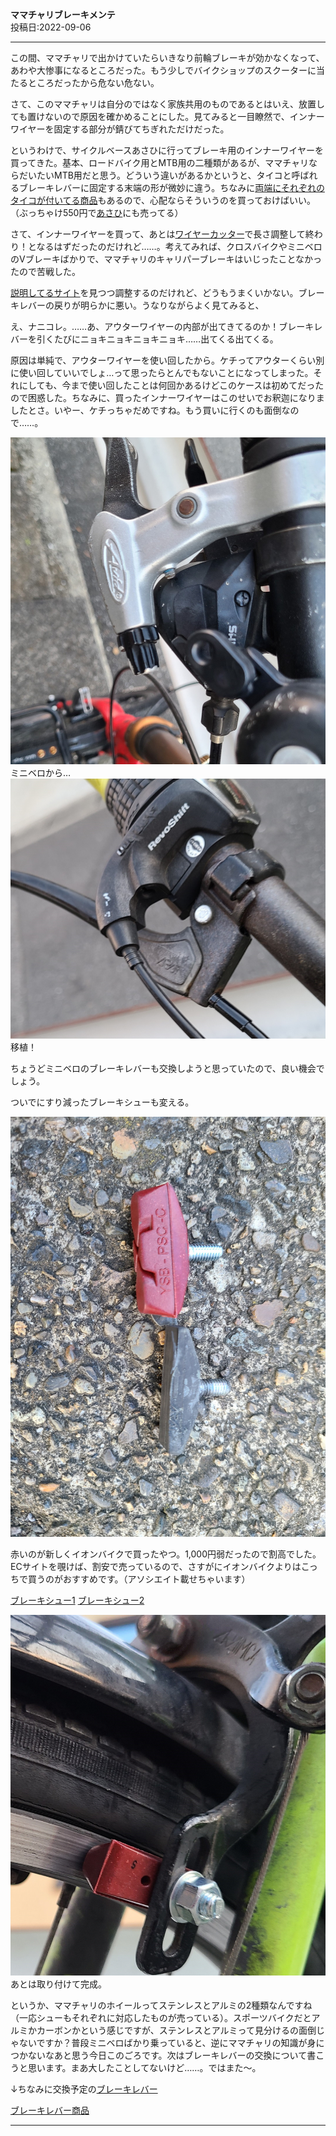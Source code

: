 
**ママチャリブレーキメンテ**  
投稿日:2022-09-06

---

この間、ママチャリで出かけていたらいきなり前輪ブレーキが効かなくなって、あわや大惨事になるところだった。もう少しでバイクショップのスクーターに当たるところだったから危ない危ない。

さて、このママチャリは自分のではなく家族共用のものであるとはいえ、放置しても置けないので原因を確かめることにした。見てみると一目瞭然で、インナーワイヤーを固定する部分が錆びてちぎれただけだった。

というわけで、サイクルベースあさひに行ってブレーキ用のインナーワイヤーを買ってきた。基本、ロードバイク用とMTB用の二種類があるが、ママチャリならだいたいMTB用だと思う。どういう違いがあるかというと、タイコと呼ばれるブレーキレバーに固定する末端の形が微妙に違う。ちなみに[両端にそれぞれのタイコが付いてる商品](https://amzn.to/3Bjg9cA)もあるので、心配ならそういうのを買っておけばいい。（ぶっちゃけ550円で[あさひ](https://ec.cb-asahi.co.jp/catalog/products/E40415876AC84E3CA1F241382A4DA090)にも売ってる）

さて、インナーワイヤーを買って、あとは[ワイヤーカッター](https://amzn.to/3CZQhno)で長さ調整して終わり！となるはずだったのだけれど……。考えてみれば、クロスバイクやミニベロのVブレーキばかりで、ママチャリのキャリパーブレーキはいじったことなかったので苦戦した。

[説明してるサイト](https://bicycle-hobby.com/post-3471/)を見つつ調整するのだけれど、どうもうまくいかない。ブレーキレバーの戻りが明らかに悪い。うなりながらよく見てみると、

え、ナニコレ。……あ、アウターワイヤーの内部が出てきてるのか！ブレーキレバーを引くたびにニョキニョキニョキニョキ……出てくる出てくる。

原因は単純で、アウターワイヤーを使い回したから。ケチってアウターくらい別に使い回していいでしょ…って思ったらとんでもないことになってしまった。それにしても、今まで使い回したことは何回かあるけどこのケースは初めてだったので困惑した。ちなみに、買ったインナーワイヤーはこのせいでお釈迦になりましたとさ。いやー、ケチっちゃだめですね。もう買いに行くのも面倒なので……。

<img alt="ミニベロから" src="/bike/md/P8/images/20220904_173753.jpg">
ミニベロから…

<img alt="移植" src="/bike/md/P8/images/20220904_173749.jpg">
移植！

ちょうどミニベロのブレーキレバーも交換しようと思っていたので、良い機会でしょう。

ついでにすり減ったブレーキシューも変える。

<img alt="ブレーキシュー" src="/bike/md/P8/images/20220904_165856.jpg">

赤いのが新しくイオンバイクで買ったやつ。1,000円弱だったので割高でした。
ECサイトを覗けば、割安で売っているので、さすがにイオンバイクよりはこっちで買うのがおすすめです。（アソシエイト載せちゃいます）

[ブレーキシュー1](https://www.amazon.co.jp/dp/B079VF1738)
[ブレーキシュー2](https://www.amazon.co.jp/dp/B002E5CDHW)

<img alt="取り付けて完成" src="/bike/md/P8/images/20220904_173745.jpg">
あとは取り付けて完成。

というか、ママチャリのホイールってステンレスとアルミの2種類なんですね（一応シューもそれぞれに対応したものが売っている）。スポーツバイクだとアルミかカーボンかという感じですが、ステンレスとアルミって見分けるの面倒じゃないですか？普段ミニベロばかり乗っていると、逆にママチャリの知識が身につかないなあと思う今日このごろです。次はブレーキレバーの交換について書こうと思います。まあ大したことしてないけど……。ではまた～。

↓ちなみに交換予定の[ブレーキレバー](https://amzn.to/3wZEqlB)

[ブレーキレバー商品](https://www.amazon.co.jp/dp/B00LNH95LE)

---
